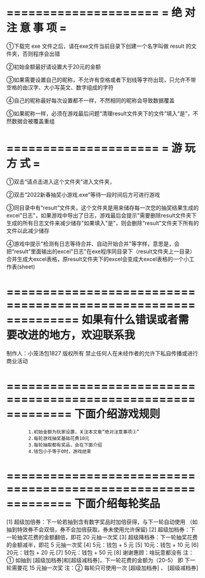 =====================
= 绝 对 注 意 事 项 =
=====================

①下载完 exe 文件之后，请在exe文件当前目录下创建一个名字叫做 result 的文件夹，否则程序会出错

②初始金额最好请设置大于20元的金额

③如果需要设置自己的昵称，不允许有空格或者下划线等字符出现，只允许不带空格的由汉字、大小写英文、数字组成的字符

④自己的昵称最好每次设置都不一样，不然相同的昵称会导致数据覆盖

⑤如果昵称一样，必须在游戏最后问题“清理result文件夹下的文件”填入“是”，不然数据会被覆盖重组

=====================
=  游  玩  方  式   =
=====================

①双击“请点击进入这个文件夹”进入文件夹，

②双击“2022新春抽奖小游戏.exe”等待一段时间后方可进行游戏

③同目录中有“result”文件夹，这个文件夹是用来储存每一次您的抽奖结果生成的excel"日志"，如果游戏中导出了日志，游戏最后会提示"需要删除result文件夹下生成的所有日志文件来减少储存"如果填入"是"，则会删除“result”文件夹下所有的文件以此减少储存

④游戏中提示"检测有日志等待合并、自动开始合并"等字样，意思是，会把“result”里面输出的excel"日志"在exe程序同目录下（result文件夹上一目录）合并生成大excel表格，原result文件夹下的excel会变成大excel表格的一个小工作表(sheet)

==============================================================
如果有什么错误或者需要改进的地方，欢迎联系我               
==============================================================

制作人：小笼汤包1827
版权所有 禁止任何人在未经作者的允许下私自传播或进行商业活动

=============================================================
                      下面介绍游戏规则
=============================================================
            1.初始金额为玩家设置，关注本文章“绝对注意事项②”
            2.每轮游戏抽奖基础花费10元
            3.每轮抽取都有奖品，会在下面介绍
            4.钱包小于等于0时，游戏结束
=============================================================
                      下面介绍每轮奖品
=============================================================
 [1] 超级加倍券：下一轮若抽到含有数字奖品时加倍获得，与下一轮自动使用
           （如抽到特效券不会双倍，券不会加倍获取，券未使用允许保留)
 [2] 超级加档券：下一轮抽奖花费的金额翻倍，即花 20 元抽一次奖
 [3] 超级降档券：下一轮抽奖花费的金额减半，即花  5 元抽一次奖
 [4] 5元：钱包 + 5 元
 [5] 10元：钱包 + 10 元
 [6] 20元：钱包 + 20 元
 [7] 50元：钱包 + 50 元
 [8] 谢谢惠顾：啥玩意都没有
  注：① 如抽到 [超级加档券]和[超级减档券]，下一轮花费的金额为（20-5）
       即 下一轮需要花 15 元抽一次奖
  注：② 每轮只可使用一次 [超级加档券] 、 [超级减档券]
